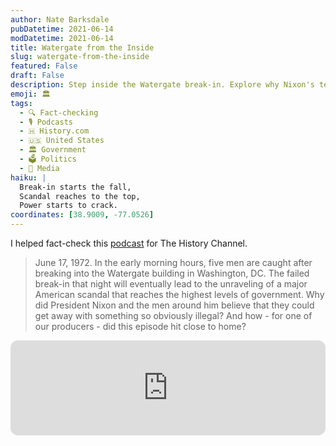 ```yaml
---
author: Nate Barksdale
pubDatetime: 2021-06-14
modDatetime: 2021-06-14
title: Watergate from the Inside
slug: watergate-from-the-inside
featured: False
draft: False
description: Step inside the Watergate break-in. Explore why Nixon's team thought they could succeed in this HISTORY podcast episode on the infamous scandal.
emoji: 🏛️
tags:
  - 🔍 Fact-checking
  - 🎙️ Podcasts
  - 🇭 History.com
  - 🇺🇸 United States
  - 🏛️ Government
  - 🗳️ Politics
  - 📰 Media
haiku: |
  Break-in starts the fall,
  Scandal reaches to the top,
  Power starts to crack.
coordinates: [38.9009, -77.0526]
---
```


I helped fact-check this [podcast](https://open.spotify.com/episode/0m4DRATcVH4e3KVkJIJcEE?si=8WtpmZz6SUWyj62So2diWw) for The History Channel.

> June 17, 1972. In the early morning hours, five men are caught after breaking into the Watergate building in Washington, DC. The failed break-in that night will eventually lead to the unraveling of a major American scandal that reaches the highest levels of government. Why did President Nixon and the men around him believe that they could get away with something so obviously illegal? And how - for one of our producers - did this episode hit close to home?

<iframe style="border-radius:12px" src="https://open.spotify.com/embed/episode/0m4DRATcVH4e3KVkJIJcEE?utm_source=generator" width="100%" height="152" frameBorder="0" allowfullscreen="" allow="autoplay; clipboard-write; encrypted-media; fullscreen; picture-in-picture" loading="lazy"></iframe>
